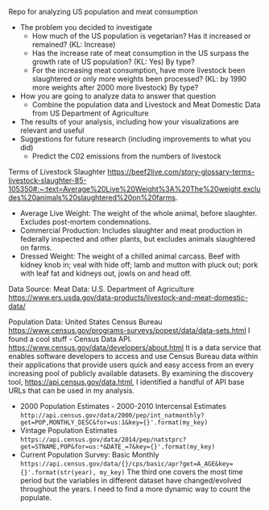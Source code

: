 Repo for analyzing US population and meat consumption
- The problem you decided to investigate
	- How much of the US population is vegetarian? Has it increased or remained? (KL: Increase)
	- Has the increase rate of meat consumption in the US surpass the growth rate of US population? (KL: Yes) By type?
	- For the increasing meat consumption, have more livestock been slaughtered or only more weights been processed? (KL: by 1990 more weights after 2000 more livestock) By type?
- How you are going to analyze data to answer that question
	- Combine the population data and Livestock and Meat Domestic Data from US Department of Agriculture 
- The results of your analysis, including how your visualizations are relevant and useful
- Suggestions for future research (including improvements to what you did)
	- Predict the C02 emissions from the numbers of livestock


Terms of Livestock Slaughter
https://beef2live.com/story-glossary-terms-livestock-slaughter-85-105350#:~:text=Average%20Live%20Weight%3A%20The%20weight,excludes%20animals%20slaughtered%20on%20farms.
- Average Live Weight: The weight of the whole animal, before slaughter. Excludes post-mortem condemnations.
- Commercial Production: Includes slaughter and meat production in federally inspected and other plants, but excludes animals slaughtered on farms. 
- Dressed Weight: The weight of a chilled animal carcass. Beef with kidney knob in; veal with hide off; lamb and mutton with pluck out; pork with leaf fat and kidneys out, jowls on and head off.

Data Source:
Meat Data: U.S. Department of Agriculture 
https://www.ers.usda.gov/data-products/livestock-and-meat-domestic-data/

Population Data: United States Census Bureau
https://www.census.gov/programs-surveys/popest/data/data-sets.html
I found a cool stuff - Census Data API. 
https://www.census.gov/data/developers/about.html
It is a data service that enables software developers to access and use Census Bureau data within their applications that provide users quick and easy access from an every increasing pool of publicly available datasets.
By examining the discovery tool, https://api.census.gov/data.html, I identified a handful of API base URLs that can be used in my analysis.
- 2000 Population Estimates - 2000-2010 Intercensal Estimates
`http://api.census.gov/data/2000/pep/int_natmonthly?get=POP,MONTHLY_DESC&for=us:1&key={}'.format(my_key)`
- Vintage Population Estimates
`https://api.census.gov/data/2014/pep/natstprc?get=STNAME,POP&for=us:*&DATE_=7&key={}'.format(my_key)`
- Current Population Survey: Basic Monthly
`https://api.census.gov/data/{}/cps/basic/apr?get=A_AGE&key={}'.format(str(year), my_key)`
The third one covers the most time period but the variables in different dataset have changed/evolved throughout the years. I need to find a more dynamic way to count the populate.